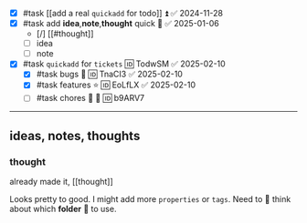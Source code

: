 
- [x] #task [[add a real `quickadd` for todo]] ⏫ ✅ 2024-11-28
- [x] #task add **idea**,**note**,**thought** quick 🔼 ✅ 2025-01-06
	- [/] [[#thought]]
	- [ ] idea
	- [ ] note
- [x] #task `quickadd` for `tickets` 🆔 TodwSM ✅ 2025-02-10
	- [x] #task bugs 🐛 🆔 TnaCI3 ✅ 2025-02-10
	- [x] #task features ⭐ 🆔 EoLfLX ✅ 2025-02-10
	- [ ] #task chores 🧹 🔽 🆔 b9ARV7

---

## ideas, notes, thoughts

### thought
already made it, [[thought]]

Looks pretty to good. I might add more `properties` or `tags`.
Need to 🤔 think about which **folder** 📂 to use.

